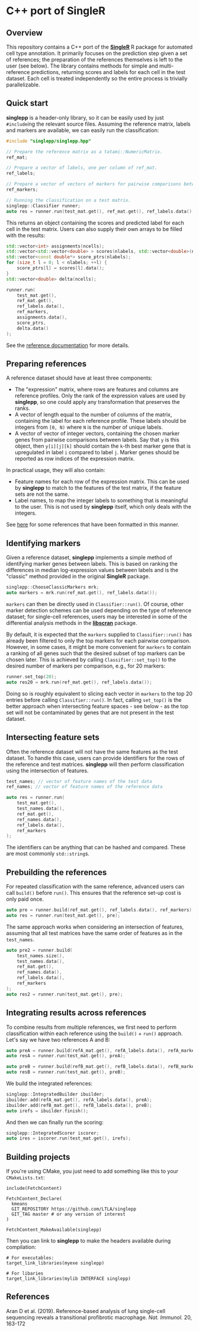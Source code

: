 # C++ port of SingleR 

## Overview

This repository contains a C++ port of the [**SingleR**](https://bioconductor.org/packages/SingleR) R package for automated cell type annotation.
It primarily focuses on the prediction step given a set of references; the preparation of the references themselves is left to the user (see below).
The library contains methods for simple and multi-reference predictions, returning scores and labels for each cell in the test dataset.
Each cell is treated independently so the entire process is trivially parallelizable.

## Quick start

**singlepp** is a header-only library, so it can be easily used by just `#include`ing the relevant source files.
Assuming the reference matrix, labels and markers are available, we can easily run the classification:

```cpp
#include "singlepp/singlepp.hpp"

// Prepare the reference matrix as a tatami::NumericMatrix.
ref_mat;

// Prepare a vector of labels, one per column of ref_mat.
ref_labels;

// Prepare a vector of vectors of markers for pairwise comparisons between labels.
ref_markers;

// Running the classification on a test matrix.
singlepp::Classifier runner;
auto res = runner.run(test_mat.get(), ref_mat.get(), ref_labels.data(), ref_markers);
```

This returns an object containing the scores and predicted label for each cell in the test matrix.
Users can also supply their own arrays to be filled with the results:

```cpp
std::vector<int> assignments(ncells);
std::vector<std::vector<double> > scores(nlabels, std::vector<double>(ncells));
std::vector<const double*> score_ptrs(nlabels);
for (size_t l = 0; l < nlabels; ++l) {
    score_ptrs[l] = scores[l].data();
}
std::vector<double> delta(ncells);

runner.run(
    test_mat.get(),
    ref_mat.get(), 
    ref_labels.data(), 
    ref_markers,
    assignments.data(),
    score_ptrs,
    delta.data()
);
```

See the [reference documentation](https://ltla.github.io/singlepp) for more details.

## Preparing references

A reference dataset should have at least three components:

- The "expression" matrix, where rows are features and columns are reference profiles.
  Only the rank of the expression values are used by **singlepp**, so one could apply any transformation that preserves the ranks.
- A vector of length equal to the number of columns of the matrix, containing the label for each reference profile.
  These labels should be integers from `[0, N)` where `N` is the number of unique labels.
- A vector of vector of integer vectors, containing the chosen marker genes from pairwise comparisons between labels.
  Say that `y` is this object, then `y[i][j][k]` should contain the `k`-th best marker gene that is upregulated in label `i` compared to label `j`. 
  Marker genes should be reported as row indices of the expression matrix.

In practical usage, they will also contain:

- Feature names for each row of the expression matrix.
  This can be used by **singlepp** to match to the features of the test matrix, if the feature sets are not the same.
- Label names, to map the integer labels to something that is meaningful to the user.
  This is not used by **singlepp** itself, which only deals with the integers.

See [here](https://github.com/clusterfork/singlepp-references) for some references that have been formatted in this manner.

## Identifying markers

Given a reference dataset, **singlepp** implements a simple method of identifying marker genes between labels.
This is based on ranking the differences in median log-expression values between labels and is the "classic" method provided in the original **SingleR** package.

```cpp
singlepp::ChooseClassicMarkers mrk;
auto markers = mrk.run(ref_mat.get(), ref_labels.data());
```

`markers` can then be directly used in `Classifier::run()`.
Of course, other marker detection schemes can be used depending on the type of reference dataset;
for single-cell references, users may be interested in some of the differential analysis methods in the [**libscran**](https://github.com/LTLA/libscran) package.

By default, it is expected that the `markers` supplied to `Classifier::run()` has already been filtered to only the top markers for each pairwise comparison.
However, in some cases, it might be more convenient for `markers` to contain a ranking of all genes such that the desired subset of top markers can be chosen later.
This is achieved by calling `Classifier::set_top()` to the desired number of markers per comparison, e.g., for 20 markers:

```cpp
runner.set_top(20);
auto res20 = mrk.run(ref_mat.get(), ref_labels.data());
```

Doing so is roughly equivalent to slicing each vector in `markers` to the top 20 entries before calling `Classifier::run()`.
In fact, calling `set_top()` is the better approach when intersecting feature spaces - see below -
as the top set will not be contaminated by genes that are not present in the test dataset.

## Intersecting feature sets

Often the reference dataset will not have the same features as the test dataset.
To handle this case, users can provide identifiers for the rows of the reference and test matrices.
**singlepp** will then perform classification using the intersection of features.

```cpp
test_names; // vector of feature names of the test data
ref_names; // vector of feature names of the reference data

auto res = runner.run(
    test_mat.get(),
    test_names.data(),
    ref_mat.get(), 
    ref_names.data(),
    ref_labels.data(), 
    ref_markers
);
```

The identifiers can be anything that can be hashed and compared.
These are most commonly `std::string`s.

## Prebuilding the references

For repeated classification with the same reference, advanced users can call `build()` before `run()`.
This ensures that the reference set-up cost is only paid once.

```cpp
auto pre = runner.build(ref_mat.get(), ref_labels.data(), ref_markers);
auto res = runner.run(test_mat.get(), pre);
```

The same approach works when considering an intersection of features,
assuming that all test matrices have the same order of features as in the `test_names`.

```cpp
auto pre2 = runner.build(
    test_names.size(), 
    test_names.data(),
    ref_mat.get(), 
    ref_names.data(),
    ref_labels.data(), 
    ref_markers
);
auto res2 = runner.run(test_mat.get(), pre);
```

## Integrating results across references

To combine results from multiple references, we first need to perform classification within each reference using the `build()` + `run()` approach.
Let's say we have two references A and B:

```cpp
auto preA = runner.build(refA_mat.get(), refA_labels.data(), refA_markers);
auto resA = runner.run(test_mat.get(), preA);

auto preB = runner.build(refB_mat.get(), refB_labels.data(), refB_markers);
auto resB = runner.run(test_mat.get(), preB);
```

We build the integrated references:

```cpp
singlepp::IntegratedBuilder ibuilder;
ibuilder.add(refA_mat.get(), refA_labels.data(), preA);
ibuilder.add(refB_mat.get(), refB_labels.data(), preB);
auto irefs = ibuilder.finish();
```

And then we can finally run the scoring:

```cpp
singlepp::IntegratedScorer iscorer;
auto ires = iscorer.run(test_mat.get(), irefs);
```

## Building projects 

If you're using CMake, you just need to add something like this to your `CMakeLists.txt`:

```
include(FetchContent)

FetchContent_Declare(
  kmeans 
  GIT_REPOSITORY https://github.com/LTLA/singlepp
  GIT_TAG master # or any version of interest
)

FetchContent_MakeAvailable(singlepp)
```

Then you can link to **singlepp** to make the headers available during compilation:

```
# For executables:
target_link_libraries(myexe singlepp)

# For libaries
target_link_libraries(mylib INTERFACE singlepp)
```

## References

Aran D et al. (2019). 
Reference-based analysis of lung single-cell sequencing reveals a transitional profibrotic macrophage.
_Nat. Immunol._ 20, 163-172
